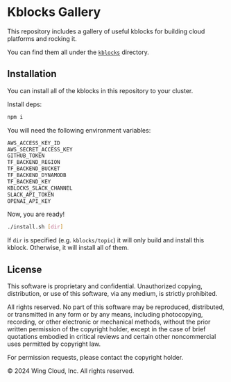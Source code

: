 # Kblocks Gallery

This repository includes a gallery of useful kblocks for building cloud platforms and rocking it.

You can find them all under the [`kblocks`](./kblocks/) directory.

## Installation

You can install all of the kblocks in this repository to your cluster.

Install deps:

```sh
npm i
```

You will need the following environment variables:

```sh
AWS_ACCESS_KEY_ID
AWS_SECRET_ACCESS_KEY
GITHUB_TOKEN
TF_BACKEND_REGION
TF_BACKEND_BUCKET
TF_BACKEND_DYNAMODB
TF_BACKEND_KEY
KBLOCKS_SLACK_CHANNEL
SLACK_API_TOKEN
OPENAI_API_KEY
```

Now, you are ready!

```sh
./install.sh [dir]
```

If `dir` is specified (e.g. `kblocks/topic`) it will only build and install this kblock. Otherwise, it will install all of them.

## License

This software is proprietary and confidential. Unauthorized copying, distribution, or use of this software, via any medium, is strictly prohibited.

All rights reserved. No part of this software may be reproduced, distributed, or transmitted in any form or by any means, including photocopying, recording, or other electronic or mechanical methods, without the prior written permission of the copyright holder, except in the case of brief quotations embodied in critical reviews and certain other noncommercial uses permitted by copyright law.

For permission requests, please contact the copyright holder.

© 2024 Wing Cloud, Inc. All rights reserved.